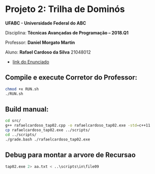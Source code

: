 # Projeto 2: Trilha de Dominós

**UFABC - Universidade Federal do ABC**

Disciplina: **Técnicas Avançadas de Programação – 2018.Q1**

Professor: **Daniel Morgato Martin**

Aluno: **Rafael Cardoso da Silva** 21048012

- [link do Enunciado](enunciado.pdf)


## Compile e execute Corretor do Professor:

```bash
chmod +x RUN.sh
./RUN.sh
```

## Build manual:

```bash
cd src/
g++ rafaelcardoso_tap02.cpp -o rafaelcardoso_tap02.exe -std=c++11
cp rafaelcardoso_tap02.exe ../scripts/
cd ../scripts/
./grade.bash ./rafaelcardoso_tap02.exe
```

## Debug para montar a arvore de Recursao

```bash
tap02.exe 2> aa.txt < ..\scripts\in\file09
```

